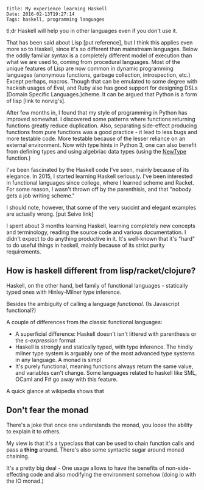     Title: My experience learning Haskell
    Date: 2016-02-13T19:27:14
    Tags: haskell, programming languages


tl;dr Haskell will help you in other languages even if you don't use it.

That has been said about Lisp [put reference], but I think this applies even more so to Haskell, since it's so different than mainstream languages. Below the oddly familiar syntax is a completely different model of execution than what we are used to, coming from procedural languages. Most of the unique features of Lisp are now common in dynamic programming languages (anonymous functions, garbage collection, introspection, etc.) Except perhaps, macros. Though that can be emulated to some degree with hackish usages of Eval, and Ruby also has good support for designing DSLs (Domain Specific Languages.)cheme. It can be argued that Python is a form of lisp [link to norvig's].

After few months in, I found that my style of programming in Python has improved somewhat. I discovered some patterns where functions returning functions greatly reduce duplication. Also, separating side-effect producing functions from pure functions was a good practice - it lead to less bugs and more testable code. More testable because of the lesser reliance on an external environment.  Now with type hints in Python 3, one can also benefit from defining types and using algebriac data types (using the [NewType](https://docs.python.org/3/library/typing.html#newtype) function.)



I've been fascinated by the Haskell code I've seen, mainly because of its elegance. In 2015, I started learning Haskell seriously. I've been interested in functional languages since college, where I learned scheme and Racket. For some reason, I wasn't thrown off by the parenthisis, and that "nobody gets a job writing scheme."

I should note, however, that some of the very succint and elegant examples are actually wrong. [put Seive link]

I spent about 3 months learning Haskell, learning completely new concepts and terminology, reading the source code and various documentation. I didn't expect to do anything productive in it. It's well-known that it's "hard" to do useful things in haskell, mainly because of its strict purity requirements.



## How is haskell different from lisp/racket/clojure?

Haskell, on the other hand, bel family of functional languages - statically typed ones with Hinley-Milner type inference.

Besides the ambiguity of calling a language _functional_. (Is Javascript functional?)


A couple of differences from the classic functional languages:

- A superficial difference: Haskell doesn't isn't littered with parenthesis or the _s-expression_ format
- Haskell is strongly and statically typed, with type inference. The hindly milner type system is arguably one of the most advanced type systems in any language. A monad is simpl
- It's purely functional, meaning functions always return the same value, and variables can't change. Some languages related to haskell like SML, OCaml and F# go away with this feature.

A quick glance at wikipedia shows that



## Don't fear the monad

There's a joke that once one understands the monad, you loose the ability to explain it to others.

My view is that it's a typeclass that can be used to chain function calls and pass a __thing__ around. There's also some syntactic sugar around monad chaining.

It's a pretty big deal - One usage allows to have the benefits of non-side-effecting code and also modifying the environment somehow (doing io with the IO monad.)






<!-- more -->
